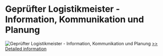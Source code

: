 # Geprüfter Logistikmeister - Information, Kommunikation und Planung
![Geprüfter Logistikmeister - Information, Kommunikation und Planung](https://mycommerce.akamaized.net/api/pimages/P300549843/BIG/300549843.JPG)
[>> Detailed information](https://secure.shareit.com/shareit/product.html?productid=300549843&affiliateid=200057808)